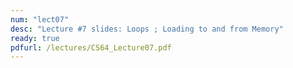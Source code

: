 ```yaml
---
num: "lect07"
desc: "Lecture #7 slides: Loops ; Loading to and from Memory"
ready: true
pdfurl: /lectures/CS64_Lecture07.pdf
---
```


